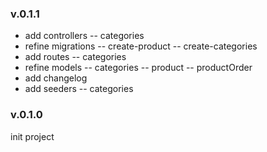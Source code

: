 ### v.0.1.1
- add controllers
-- categories
- refine migrations
-- create-product
-- create-categories
- add routes
-- categories
- refine models
-- categories
-- product
-- productOrder
- add changelog
- add seeders
-- categories

### v.0.1.0
init project